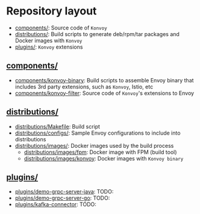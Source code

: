 # Repository layout

* [components/](components/): Source code of `Konvoy`
* [distributions/](components/): Build scripts to generate deb/rpm/tar packages and Docker images
 with `Konvoy`
* [plugins/](plugins/): `Konvoy` extensions  

## [components/](components/)

* [components/konvoy-binary](components/konvoy-binary/): Build scripts to assemble Envoy binary 
 that includes 3rd party extensions, such as `Konvoy`, Istio, etc 
* [components/konvoy-filter](components/konvoy-filter/): Source code of `Konvoy`'s extensions 
 to Envoy

## [distributions/](distributions/)

* [distributions/Makefile](distributions/Makefile): Build script 
* [distributions/configs/](distributions/configs/): Sample Envoy configurations to include into 
 distributions
* [distributions/images/](distributions/images/): Docker images used by the build process
  * [distributions/images/fpm](distributions/images/fpm/): Docker image with FPM (build tool)
  * [distributions/images/konvoy](distributions/images/konvoy/): Docker images with `Konvoy binary`

## [plugins/](plugins/)

* [plugins/demo-grpc-server-java](plugins/demo-grpc-server-java/): TODO:
* [plugins/demo-grpc-server-go](plugins/demo-grpc-server-go/): TODO:
* [plugins/kafka-connector](plugins/kafka-connector/): TODO:
